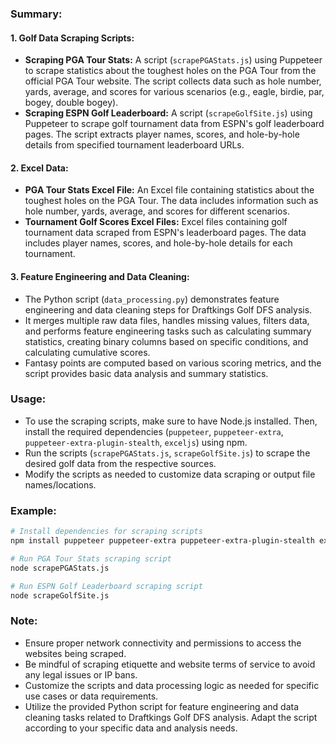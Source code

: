### Summary:

#### 1. Golf Data Scraping Scripts:
- **Scraping PGA Tour Stats:** A script (`scrapePGAStats.js`) using Puppeteer to scrape statistics about the toughest holes on the PGA Tour from the official PGA Tour website. The script collects data such as hole number, yards, average, and scores for various scenarios (e.g., eagle, birdie, par, bogey, double bogey).
- **Scraping ESPN Golf Leaderboard:** A script (`scrapeGolfSite.js`) using Puppeteer to scrape golf tournament data from ESPN's golf leaderboard pages. The script extracts player names, scores, and hole-by-hole details from specified tournament leaderboard URLs.

#### 2. Excel Data:
- **PGA Tour Stats Excel File:** An Excel file containing statistics about the toughest holes on the PGA Tour. The data includes information such as hole number, yards, average, and scores for different scenarios.
- **Tournament Golf Scores Excel Files:** Excel files containing golf tournament data scraped from ESPN's leaderboard pages. The data includes player names, scores, and hole-by-hole details for each tournament.

#### 3. Feature Engineering and Data Cleaning:
- The Python script (`data_processing.py`) demonstrates feature engineering and data cleaning steps for Draftkings Golf DFS analysis.
- It merges multiple raw data files, handles missing values, filters data, and performs feature engineering tasks such as calculating summary statistics, creating binary columns based on specific conditions, and calculating cumulative scores.
- Fantasy points are computed based on various scoring metrics, and the script provides basic data analysis and summary statistics.

### Usage:
- To use the scraping scripts, make sure to have Node.js installed. Then, install the required dependencies (`puppeteer`, `puppeteer-extra`, `puppeteer-extra-plugin-stealth`, `exceljs`) using npm.
- Run the scripts (`scrapePGAStats.js`, `scrapeGolfSite.js`) to scrape the desired golf data from the respective sources.
- Modify the scripts as needed to customize data scraping or output file names/locations.

### Example:
```bash
# Install dependencies for scraping scripts
npm install puppeteer puppeteer-extra puppeteer-extra-plugin-stealth exceljs

# Run PGA Tour Stats scraping script
node scrapePGAStats.js

# Run ESPN Golf Leaderboard scraping script
node scrapeGolfSite.js
```

### Note:
- Ensure proper network connectivity and permissions to access the websites being scraped.
- Be mindful of scraping etiquette and website terms of service to avoid any legal issues or IP bans.
- Customize the scripts and data processing logic as needed for specific use cases or data requirements.
- Utilize the provided Python script for feature engineering and data cleaning tasks related to Draftkings Golf DFS analysis. Adapt the script according to your specific data and analysis needs.
